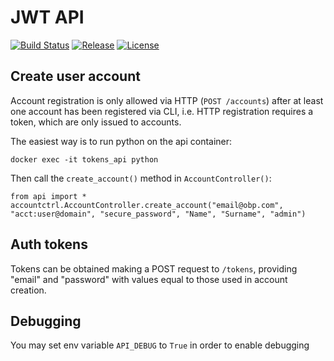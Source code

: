# JWT API
[![Build Status](https://travis-ci.org/hirmeos/tokens_api.svg?branch=master)](https://travis-ci.org/hirmeos/tokens_api) [![Release](https://img.shields.io/github/release/hirmeos/tokens_api.svg?colorB=58839b)](https://github.com/hirmeos/tokens_api/releases) [![License](https://img.shields.io/github/license/hirmeos/tokens_api.svg?colorB=ff0000)](https://github.com/hirmeos/tokens_api/blob/master/LICENSE)


## Create user account
Account registration is only allowed via HTTP (`POST /accounts`) after at least one account has been registered via CLI, i.e. HTTP registration requires a token, which are only issued to accounts.

The easiest way is to run python on the api container:

```
docker exec -it tokens_api python
```

Then call the `create_account()` method in `AccountController()`:
```
from api import *
accountctrl.AccountController.create_account("email@obp.com", "acct:user@domain", "secure_password", "Name", "Surname", "admin")
```

## Auth tokens
Tokens can be obtained making a POST request to `/tokens`, providing "email" and "password" with values equal to those used in account creation.

## Debugging
You may set env variable `API_DEBUG` to `True` in order to enable debugging
